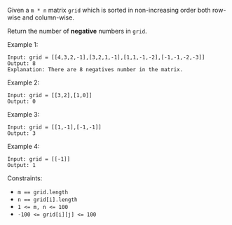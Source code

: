Given a `m * n` matrix `grid` which is sorted in non-increasing order both row-wise and column-wise. 

Return the number of **negative** numbers in `grid`.

 

Example 1:
```
Input: grid = [[4,3,2,-1],[3,2,1,-1],[1,1,-1,-2],[-1,-1,-2,-3]]
Output: 8
Explanation: There are 8 negatives number in the matrix.
```
Example 2:
```
Input: grid = [[3,2],[1,0]]
Output: 0
```
Example 3:
```
Input: grid = [[1,-1],[-1,-1]]
Output: 3
```
Example 4:
```
Input: grid = [[-1]]
Output: 1
```

Constraints:

- `m == grid.length`
- `n == grid[i].length`
- `1 <= m, n <= 100`
- `-100 <= grid[i][j] <= 100`